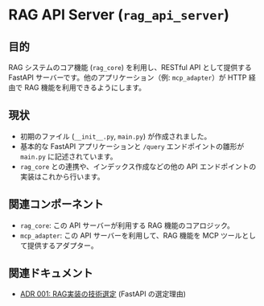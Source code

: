# RAG API Server (`rag_api_server`)

## 目的

RAG システムのコア機能 (`rag_core`) を利用し、RESTful API として提供する FastAPI サーバーです。他のアプリケーション（例: `mcp_adapter`）が HTTP 経由で RAG 機能を利用できるようにします。

## 現状

-   初期のファイル (`__init__.py`, `main.py`) が作成されました。
-   基本的な FastAPI アプリケーションと `/query` エンドポイントの雛形が `main.py` に記述されています。
-   `rag_core` との連携や、インデックス作成などの他の API エンドポイントの実装はこれから行います。

## 関連コンポーネント

-   `rag_core`: この API サーバーが利用する RAG 機能のコアロジック。
-   `mcp_adapter`: この API サーバーを利用して、RAG 機能を MCP ツールとして提供するアダプター。

## 関連ドキュメント

-   [ADR 001: RAG実装の技術選定](../../docs/ADR/001-RAG実装の技術選定.md) (FastAPI の選定理由)
